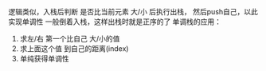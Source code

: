 逻辑类似，入栈后判断 是否比当前元素 大/小 后执行出栈， 然后push自己，以此实现单调性
一般倒着入栈，这样出栈时就是正序的了
单调栈的应用：

1. 求左/右 第一个比自己 大/小的值
2. 求上面这个值 到自己的距离(index)
3. 单纯获得单调性